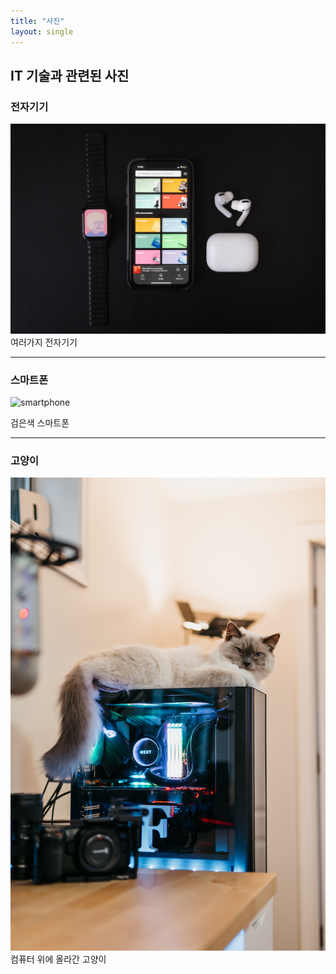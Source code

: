 ```yaml
---
title: "사진"
layout: single
---
```


IT 기술과 관련된 사진
---
### 전자기기
![device](/assets/images/device.jpg)
여러가지 전자기기

---
### 스마트폰
![smartphone][black_phone]

[black_phone]: https://images.unsplash.com/photo-1567826722186-9ecdf689f122?ixlib=rb-1.2.1&ixid=MnwxMjA3fDB8MHxwaG90by1wYWdlfHx8fGVufDB8fHx8&auto=format&fit=crop&w=1050&q=80
검은색 스마트폰

---

### 고양이
[![cat](/assets/images/cat.jpg "더보기")](https://unsplash.com/photos/zGiST_eUAXo)
컴퓨터 위에 올라간 고양이
